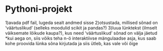 # Pythoni-projekt
1)avada pdf fail, lugeda sealt andmed sisse
2)otsustada, millised sõnad on ‘väärtuslikud’ (selleks moodulid scikit ja pandas?)
3)luua lünktekst (ilmselt väiksemate lõikude kaupa?), kus need ‘väärtuslikud’ sõnad on välja jäetud
*kui aega on, siis võiks teha n-ö interaktiivse mängulaadse asja, kus saab kohe proovida lünka sõna kirjutada ja siis ütleb, kas vale või õige
